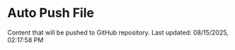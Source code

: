 # Auto Push File

Content that will be pushed to GitHub repository.
Last updated: 08/15/2025, 02:17:58 PM